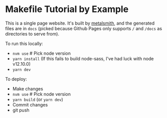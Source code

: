 Makefile Tutorial by Example
========

This is a single page website. It's built by [metalsmith](https://metalsmith.io/), and the generated files are in `docs` (picked because Github Pages only supports `/` and `/docs` as directories to serve from).

To run this locally:
- `nvm use` # Pick node version
- `yarn install` (If this fails to build node-sass, I've had luck with node v12.10.0)
- `yarn dev`

To deploy:
- Make changes
- `nvm use` # Pick node version
- `yarn build` (or `yarn dev`)
- Commit changes
- git push
